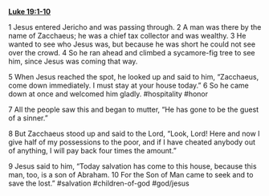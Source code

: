 **[Luke 19:1-10](http://www.blueletterbible.org/search/preSearch.cfm?Criteria=Luke+19.1-10&t=NIV)**

1 Jesus entered Jericho and was passing through. 2 A man was there by the name of Zacchaeus; he was a chief tax collector and was wealthy. 3 He wanted to see who Jesus was, but because he was short he could not see over the crowd. 4 So he ran ahead and climbed a sycamore-fig tree to see him, since Jesus was coming that way.

5 When Jesus reached the spot, he looked up and said to him, “Zacchaeus, come down immediately. I must stay at your house today.” 6 So he came down at once and welcomed him gladly. #hospitality #honor

7 All the people saw this and began to mutter, “He has gone to be the guest of a sinner.”

8 But Zacchaeus stood up and said to the Lord, “Look, Lord! Here and now I give half of my possessions to the poor, and if I have cheated anybody out of anything, I will pay back four times the amount.”

9 Jesus said to him, “Today salvation has come to this house, because this man, too, is a son of Abraham. 10 For the Son of Man came to seek and to save the lost.” #salvation #children-of-god #god/jesus 